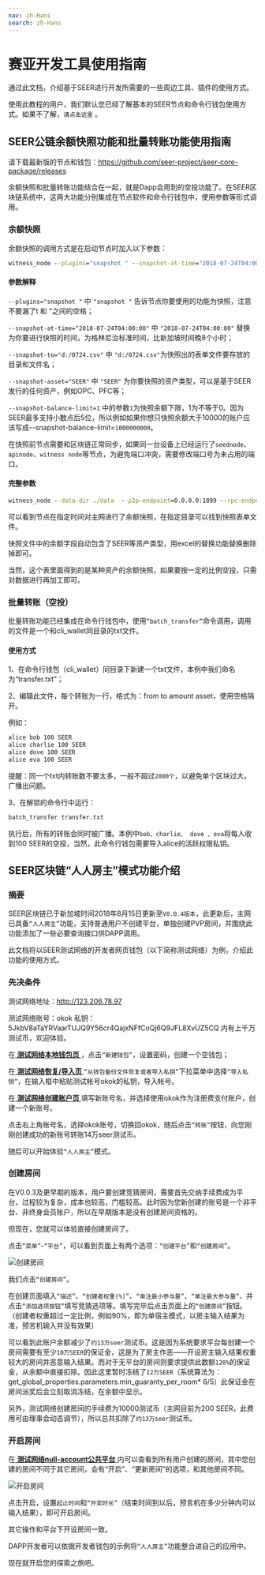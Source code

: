 ```yaml
---
nav: zh-Hans
search: zh-Hans
---
```


# 赛亚开发工具使用指南

通过此文档，介绍基于SEER进行开发所需要的一些周边工具、插件的使用方式。

使用此教程的用户，我们默认您已经了解基本的SEER节点和命令行钱包使用方式。如果不了解，<a router-link="/cli">`请点击这里`</a> 。

## SEER公链余额快照功能和批量转账功能使用指南

请下载最新版的节点和钱包：https://github.com/seer-project/seer-core-package/releases

余额快照和批量转账功能结合在一起，就是Dapp会用到的空投功能了。在SEER区块链系统中，这两大功能分别集成在节点软件和命令行钱包中，使用参数等形式调用。

### 余额快照

余额快照的调用方式是在启动节点时加入以下参数：

```cmd
witness_node --plugins="snapshot " --snapshot-at-time="2018-07-24T04:00:00" --snapshot-to="d:/0724.csv" --snapshot-asset="SEER" --snapshot-balance-limit=1
```
#### 参数解释

`--plugins="snapshot "` 中 `"snapshot "` 告诉节点你要使用的功能为快照，注意不要漏了t 和 "之间的空格；

`--snapshot-at-time="2018-07-24T04:00:00"` 中 `"2018-07-24T04:00:00"` 替换为你要进行快照的时间，为格林尼治标准时间，比新加坡时间晚8个小时；

`--snapshot-to="d:/0724.csv"`  中 `"d:/0724.csv"`为快照出的表单文件要存放的目录和文件名；

`--snapshot-asset="SEER"` 中 `"SEER"` 为你要快照的资产类型，可以是基于SEER发行的任何资产，例如OPC、PFC等；

`--snapshot-balance-limit=1` 中的参数`1`为快照余额下限，1为不等于0。因为SEER最多支持小数点后5位，所以例如如果你想只快照余额大于10000的账户应该写成--snapshot-balance-limit=`1000000000`。

在快照前节点需要和区块链正常同步，如果同一台设备上已经运行了`seednode`、`apinode`、`witness node`等节点，为避免端口冲突，需要修改端口号为未占用的端口。

#### 完整参数

```cmd
witness_node --data-dir ./data  --p2p-endpoint=0.0.0.0:1899 --rpc-endpoint=0.0.0.0:9192 --replay-blockchain --plugins="snapshot " --snapshot-at-time="2018-07-24T04:00:00" --snapshot-to="d:/0724.csv" --snapshot-asset="SEER" --snapshot-balance-limit=1
```

可以看到节点在指定时间对主网进行了余额快照，在指定目录可以找到快照表单文件。

快照文件中的余额字段自动包含了SEER等资产类型，用excel的替换功能替换删除掉即可。

当然，这个表里面得到的是某种资产的余额快照，如果要按一定的比例空投，只需对数据进行再加工即可。

### 批量转账（空投）

批量转账功能已经集成在命令行钱包中，使用`“batch_transfer”`命令调用，调用的文件是一个和cli_wallet同目录的txt文件。

#### 使用方式

1、在命令行钱包（cli_wallet）同目录下新建一个txt文件，本例中我们命名为“transfer.txt”；

2、编辑此文件，每个转账为一行，格式为：from to amount asset，使用空格隔开。

例如：

```txt
alice bob 100 SEER
alice charlie 100 SEER
alice dove 100 SEER
alice eva 100 SEER
```
提醒：同一个txt内转账数不要太多，一般不超过`2000个`，以避免单个区块过大，广播出问题。

3、在解锁的命令行中运行：

```cmd
batch_transfer transfer.txt 
```
执行后，所有的转账会同时被广播。本例中`bob、charlie、 dove 、eva`将每人收到100 SEER的空投，当然，此命令行钱包需要导入alice的活跃权限私钥。

## SEER区块链“人人房主”模式功能介绍

### 摘要

SEER区块链已于新加坡时间2018年8月15日更新至`V0.0.4版本`，此更新后，主网已具备`“人人房主”`功能，支持普通用户不创建平台，单独创建PVP房间，并围绕此功能添加了一些必要查询接口供DAPP调用。

此文档将以SEER测试网络的开发者网页钱包（以下简称测试网络）为例，介绍此功能的使用方式。

### 先决条件

测试网络地址：http://123.206.78.97

测试网络账号：okok 
私钥：5JkbV8aTaYRVaarTUJQ9Y56cr4QajxNFfCoQj6Q9JFL8XvUZ5CQ 
内有上千万测试币，欢迎体验。

在<a href="http://123.206.78.97/settings/wallet"> **测试网络本地钱包页** </a>，点击`“新建钱包”`，设置密码，创建一个空钱包；

在<a href="http://123.206.78.97/settings/restore"> **测试网络恢复/导入页** </a> `“从钱包备份文件恢复或者导入私钥”`下拉菜单中选择`“导入私钥”`，在输入框中粘贴测试帐号okok的私钥，导入帐号。

在<a href="http://123.206.78.97/create-account/wallet"> **测试网络创建账户页** </a>填写新账号名，并选择使用okok作为注册费支付账户，创建一个新账号。

点击右上角账号名，选择okok账号，切换回okok，随后点击`“转账”`按钮，向您刚刚创建成功的新账号转账14万seer测试币。

随后可以开始体验`“人人房主”`模式。

### 创建房间

在V0.0.3及更早期的版本，用户要创建竞猜房间，需要首先交纳手续费成为平台，过程较为复杂，成本也较高，门槛较高。此时因为您新创建的账号是一个非平台、非终身会员账户，所以在早期版本是没有创建房间资格的。

但现在，您就可以体验直接创建房间了。

点击`“菜单”`-`“平台”`，可以看到页面上有两个选项：`“创建平台”`和`“创建房间”`。

![创建房间](https://github.com/akirasen/seerdocs/raw/master/zh-Hans/img/20180820001456.jpg)

我们点击`“创建房间”`。

在创建页面填入`“描述”`、`“创建者权重(%)”`、`“单注最小参与量”`、`“单注最大参与量”`、并点击`“添加选项按钮”`填写竞猜选项等。填写完毕后点击页面上的`“创建房间”`按钮。（创建者权重超过一定比例，例如90%，即为单宿主模式，以房主输入结果为准，预言机输入并没有效果）

可以看到此账户余额减少了`约13万seer`测试币。这是因为系统要求平台每创建一个房间需要有至少`10万SEER`的保证金，这是为了房主作恶——开设房主输入结果权重较大的房间并恶意输入结果。而对于无平台的房间则要求提供此数额`120%`的保证金，从余额中直接扣除。因此这里暂时冻结了`12万SEER`（系统算法为：get_global_properties.parameters.min_guaranty_per_room* 6/5）此保证金在房间派奖后会立刻取消冻结，在余额中显示。

另外，测试网络创建房间的手续费为10000测试币（主网目前为200 SEER，此费用可由理事会动态调节），所以总共扣除了`约13万seer`测试币。

### 开启房间

在<a href="http://123.206.78.97/houses/1.14.4294967295"> **测试网络null-account公共平台** </a>内可以查看到所有用户创建的房间，其中您创建的房间不同于其它房间，会有“开启”、“更新房间”的选项，和其他房间不同。

![开启房间](https://github.com/akirasen/seerdocs/raw/master/zh-Hans/img/20180820001531.png)

点击开启，设置`起止时间`和`“开奖时长”`（结束时间到以后，预言机在多少分钟内可以输入结果），即可开启房间。

其它操作和平台下开设房间一致。

DAPP开发者可以依据开发者钱包的示例将`“人人房主”`功能整合进自己的应用中。

现在就开启您的探索之旅吧。



